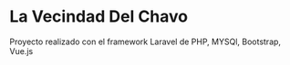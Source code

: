 # La Vecindad Del Chavo
Proyecto realizado con el framework Laravel de PHP, MYSQl, Bootstrap, Vue.js
